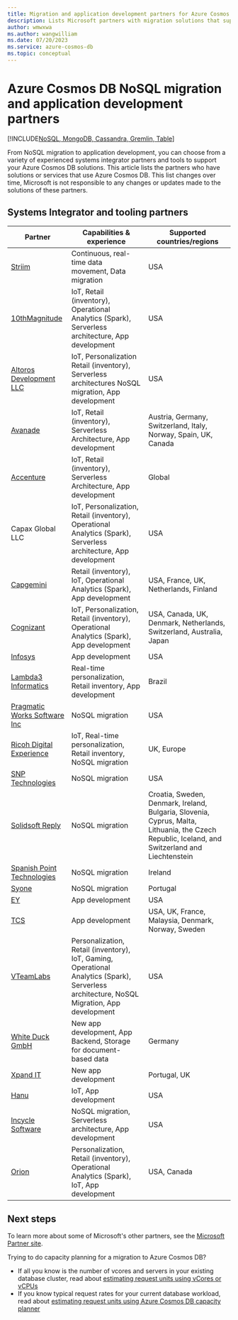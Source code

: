 ```yaml
---
title: Migration and application development partners for Azure Cosmos DB
description: Lists Microsoft partners with migration solutions that support Azure Cosmos DB.
author: wmwxwa
ms.author: wangwilliam
ms.date: 07/20/2023
ms.service: azure-cosmos-db
ms.topic: conceptual
---
```


# Azure Cosmos DB NoSQL migration and application development partners

[!INCLUDE[NoSQL, MongoDB, Cassandra, Gremlin, Table](includes/appliesto-nosql-mongodb-cassandra-gremlin-table.md)]

From NoSQL migration to application development, you can choose from a variety of experienced systems integrator partners and tools to support your Azure Cosmos DB solutions. This article lists the partners who have solutions or services that use Azure Cosmos DB. This list changes over time, Microsoft is not responsible to any changes or updates made to the solutions of these partners.

## Systems Integrator and tooling partners

| **Partner** | **Capabilities & experience** | **Supported countries/regions** |
| --- | --- | --- |
| [Striim](https://www.striim.com/) | Continuous, real-time data movement, Data migration | USA |
| [10thMagnitude](https://www.10thmagnitude.com/) | IoT, Retail (inventory), Operational Analytics (Spark), Serverless architecture, App development | USA |
| [Altoros Development LLC](https://www.altoros.com/) | IoT, Personalization Retail (inventory), Serverless architectures NoSQL migration, App development | USA |
| [Avanade](https://www.avanade.com/) | IoT, Retail (inventory), Serverless Architecture, App development | Austria, Germany, Switzerland, Italy, Norway, Spain, UK, Canada |
| [Accenture](https://www.accenture.com/) | IoT, Retail (inventory), Serverless Architecture, App development | Global |
| Capax Global LLC | IoT, Personalization, Retail (inventory), Operational Analytics (Spark), Serverless architecture, App development | USA |
| [Capgemini](https://www.capgemini.com/) | Retail (inventory), IoT, Operational Analytics (Spark), App development | USA, France, UK, Netherlands, Finland |
| [Cognizant](https://www.cognizant.com/) | IoT, Personalization, Retail (inventory), Operational Analytics (Spark), App development | USA, Canada, UK, Denmark, Netherlands, Switzerland, Australia, Japan |
| [Infosys](https://www.infosys.com/) | App development | USA |
| [Lambda3 Informatics](https://www.lambda3.com.br/) | Real-time personalization, Retail inventory, App development | Brazil |
| [Pragmatic Works Software Inc](https://www.pragmaticworks.com/) | NoSQL migration | USA |
| [Ricoh Digital Experience](https://www.ricoh-europe.com/contact-us) | IoT, Real-time personalization, Retail inventory, NoSQL migration | UK, Europe |
| [SNP Technologies](https://www.snp.com/) | NoSQL migration | USA |
| [Solidsoft Reply](https://www.reply.com/solidsoft-reply/) | NoSQL migration | Croatia, Sweden, Denmark, Ireland, Bulgaria, Slovenia, Cyprus, Malta, Lithuania, the Czech Republic, Iceland, and Switzerland and Liechtenstein |
| [Spanish Point Technologies](https://www.spanishpoint.ie/) | NoSQL migration | Ireland |
| [Syone](https://www.syone.com/) | NoSQL migration | Portugal |
| [EY](https://www.ey.com/en_gl/alliances/microsoft) | App development | USA |
| [TCS](https://www.tcs.com/) | App development | USA, UK, France, Malaysia, Denmark, Norway, Sweden |
| [VTeamLabs](https://www.vteamlabs.com/) | Personalization, Retail (inventory), IoT, Gaming, Operational Analytics (Spark), Serverless architecture, NoSQL Migration, App development | USA |
| [White Duck GmbH](https://whiteduck.de/en/) | New app development, App Backend, Storage for document-based data | Germany |
| [Xpand IT](https://www.xpand-it.com/) | New app development | Portugal, UK |
| [Hanu](https://hanu.com/) | IoT, App development | USA |
| [Incycle Software](https://www.incyclesoftware.com/) | NoSQL migration, Serverless architecture, App development | USA |
| [Orion](https://www.orioninc.com/) | Personalization, Retail (inventory), Operational Analytics (Spark), IoT, App development | USA, Canada |

## Next steps

To learn more about some of Microsoft's other partners, see the [Microsoft Partner site](https://partner.microsoft.com/).

Trying to do capacity planning for a migration to Azure Cosmos DB?
- If all you know is the number of vcores and servers in your existing database cluster, read about [estimating request units using vCores or vCPUs](convert-vcore-to-request-unit.md)
- If you know typical request rates for your current database workload, read about [estimating request units using Azure Cosmos DB capacity planner](estimate-ru-with-capacity-planner.md)

